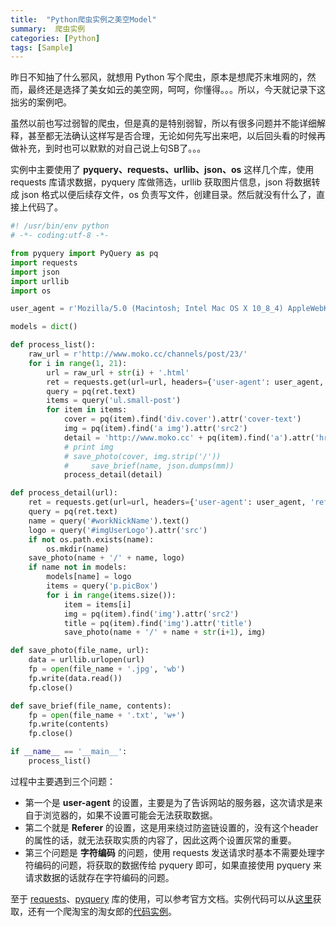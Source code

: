 ```yaml
---
title:  "Python爬虫实例之美空Model"
summary:  爬虫实例
categories: [Python]
tags: [Sample]
---
```


昨日不知抽了什么邪风，就想用 Python 写个爬虫，原本是想爬芥末堆网的，然而，最终还是选择了美女如云的美空网，呵呵，你懂得。。。所以，今天就记录下这拙劣的案例吧。

虽然以前也写过弱智的爬虫，但是真的是特别弱智，所以有很多问题并不能详细解释，甚至都无法确认这样写是否合理，无论如何先写出来吧，以后回头看的时候再做补充，到时也可以默默的对自己说上句SB了。。。

实例中主要使用了 **pyquery、requests、urllib、json、os** 这样几个库，使用 requests 库请求数据，pyquery 库做筛选，urllib 获取图片信息，json 将数据转成 json 格式以便后续存文件，os 负责写文件，创建目录。然后就没有什么了，直接上代码了。

```Python
#! /usr/bin/env python
# -*- coding:utf-8 -*-

from pyquery import PyQuery as pq
import requests
import json
import urllib
import os

user_agent = r'Mozilla/5.0 (Macintosh; Intel Mac OS X 10_8_4) AppleWebKit/537.36 (KHTML, like Gecko) Chrome/28.0.1500.95 Safari/537.36'

models = dict()

def process_list():
    raw_url = r'http://www.moko.cc/channels/post/23/'
    for i in range(1, 21):
        url = raw_url + str(i) + '.html'
        ret = requests.get(url=url, headers={'user-agent': user_agent, 'referer': url})
        query = pq(ret.text)
        items = query('ul.small-post')
        for item in items:
            cover = pq(item).find('div.cover').attr('cover-text')
            img = pq(item).find('a img').attr('src2')
            detail = 'http://www.moko.cc' + pq(item).find('a').attr('href')
            # print img
            # save_photo(cover, img.strip('/'))
            #     save_brief(name, json.dumps(mm))
            process_detail(detail)

def process_detail(url):
    ret = requests.get(url=url, headers={'user-agent': user_agent, 'referer': url})
    query = pq(ret.text)
    name = query('#workNickName').text()
    logo = query('#imgUserLogo').attr('src')
    if not os.path.exists(name):
        os.mkdir(name)
    save_photo(name + '/' + name, logo)
    if name not in models:
        models[name] = logo
        items = query('p.picBox')
        for i in range(items.size()):
            item = items[i]
            img = pq(item).find('img').attr('src2')
            title = pq(item).find('img').attr('title')
            save_photo(name + '/' + name + str(i+1), img)

def save_photo(file_name, url):
    data = urllib.urlopen(url)
    fp = open(file_name + '.jpg', 'wb')
    fp.write(data.read())
    fp.close()

def save_brief(file_name, contents):
    fp = open(file_name + '.txt', 'w+')
    fp.write(contents)
    fp.close()

if __name__ == '__main__':
    process_list()
```

过程中主要遇到三个问题：
* 第一个是 **user-agent** 的设置，主要是为了告诉网站的服务器，这次请求是来自于浏览器的，如果不设置可能会无法获取数据。
* 第二个就是 **Referer** 的设置，这是用来绕过防盗链设置的，没有这个header的属性的话，就无法获取实质的内容了，因此这两个设置灰常的重要。
* 第三个问题是 **字符编码** 的问题，使用 requests 发送请求时基本不需要处理字符编码的问题，将获取的数据传给 pyquery 即可，如果直接使用 pyquery 来请求数据的话就存在字符编码的问题。

至于 [requests](http://www.python-requests.org/en/master/)、[pyquery](http://pyquery.readthedocs.org) 库的使用，可以参考官方文档。实例代码可以从[这里](https://github.com/fengzhongshuang/python_demos/blob/master/spider-meikong.py)获取，还有一个爬淘宝的淘女郎的[代码实例](https://github.com/fengzhongshuang/python_demos/blob/master/spider_taobao.py)。

